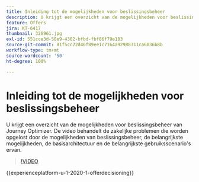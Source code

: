 ```yaml
---
title: Inleiding tot de mogelijkheden voor beslissingsbeheer
description: U krijgt een overzicht van de mogelijkheden voor beslissingsbeheer van Journey Optimizer.
feature: Offers
jira: KT-6417
thumbnail: 326961.jpg
exl-id: 551cce3d-58e9-4302-bfbd-fbf86f79e183
source-git-commit: 81f5cc22d46f89ee1c7164a92988311ca6036b8b
workflow-type: tm+mt
source-wordcount: '50'
ht-degree: 100%

---
```


# Inleiding tot de mogelijkheden voor beslissingsbeheer

U krijgt een overzicht van de mogelijkheden voor beslissingsbeheer van Journey Optimizer. De video behandelt de zakelijke problemen die worden opgelost door de mogelijkheden van beslissingsbeheer, de belangrijkste mogelijkheden, de basisarchitectuur en de belangrijkste gebruiksscenario&#39;s ervan.


>[!VIDEO](https://video.tv.adobe.com/v/326961?quality=12&learn=on)

{{experienceplatform-u-1-2020-1-offerdecisioning}}

